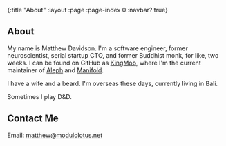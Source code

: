 {:title "About"
 :layout :page
 :page-index 0
 :navbar? true}

## About

My name is Matthew Davidson. I'm a software engineer, former neuroscientist, serial startup CTO, and former Buddhist monk, for like, two weeks. I can be found on GitHub as [KingMob](https://github.com/KingMob/), where I'm the current maintainer of [Aleph](https://github.com/clj-commons/aleph) and [Manifold](https://github.com/clj-commons/manifold).

I have a wife and a beard. I'm overseas these days, currently living in Bali.

Sometimes I play D&D.

## Contact Me

Email: <a href="mailto:matthew@modulolotus.net">matthew@modulolotus.net</a>
